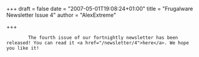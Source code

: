 
+++
draft = false
date = "2007-05-01T19:08:24+01:00"
title = "Frugalware Newsletter Issue 4"
author = "AlexExtreme"

+++

            The fourth issue of our fortnightly newsletter has been released! You can read it <a href="/newsletter/4">here</a>. We hope you like it!
            
        